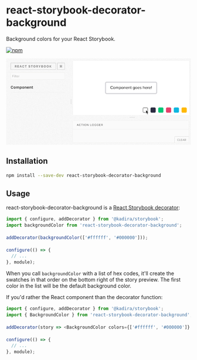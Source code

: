 # react-storybook-decorator-background
Background colors for your React Storybook.

[![npm](https://img.shields.io/npm/dm//react-storybook-decorator-background.svg?maxAge=2592000)](https://www.npmjs.com/package/react-storybook-decorator-background)

![Preview your React components on different background colors.](preview.gif?raw=true)

## Installation

```bash
npm install --save-dev react-storybook-decorator-background
```

## Usage

react-storybook-decorator-background is a [React Storybook decorator](https://github.com/kadirahq/react-storybook/blob/master/docs/extensions.md#decorators):

```javascript
import { configure, addDecorator } from '@kadira/storybook';
import backgroundColor from 'react-storybook-decorator-background';

addDecorator(backgroundColor(['#ffffff', '#000000']));

configure(() => {
  // ...
}, module);
```

When you call `backgroundColor` with a list of hex codes, it'll create the swatches in that order on the bottom right of the story preview. The first color in the list will be the default background color.

If you'd rather the React component than the decorator function:

```javascript
import { configure, addDecorator } from '@kadira/storybook';
import { BackgroundColor } from 'react-storybook-decorator-background';

addDecorator(story => <BackgroundColor colors={['#ffffff', '#000000']} story={story} />);

configure(() => {
  // ...
}, module);
```
